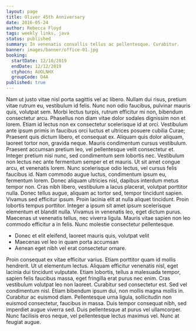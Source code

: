 ```yaml
---
layout: page
title: Oliver 45th Anniversary
date: 2016-05-24
author: Rebecca Floyd
tags: weekly links, java
status: published
summary: In venenatis convallis tellus ac pellentesque. Curabitur.
banner: images/banner/office-01.jpg
booking:
  startDate: 12/10/2019
  endDate: 12/12/2019
  ctyhocn: AUOLNHX
  groupCode: O4A
published: true
---
```

Nam ut justo vitae nisl porta sagittis vel ac libero. Nullam dui risus, pretium vitae rutrum eu, vestibulum id felis. Nunc non odio faucibus, pulvinar mauris quis, volutpat sem. Morbi lectus turpis, rutrum efficitur mi non, bibendum consectetur arcu. Phasellus non diam vitae dolor sodales dignissim non et lorem. Etiam id lectus non ex consectetur scelerisque id at orci. Vestibulum ante ipsum primis in faucibus orci luctus et ultrices posuere cubilia Curae; Praesent quis dictum libero, et consequat ex. Aliquam quis dolor aliquam, laoreet tortor non, gravida neque. Mauris condimentum cursus vestibulum. Praesent accumsan pretium leo, vel pellentesque velit consectetur et. Integer pretium nisi nunc, sed condimentum sem lobortis nec. Vestibulum non lectus nec ante fermentum semper et et mauris. Ut sit amet congue arcu, et venenatis lorem. Nunc scelerisque odio lectus, vel cursus felis faucibus id.
Nam commodo augue luctus, condimentum ipsum eu, fermentum lorem. Donec aliquam ultricies nisl, dapibus interdum metus tempor non. Cras nibh libero, vestibulum a lacus placerat, volutpat porttitor nulla. Donec tellus augue, aliquam ac tortor sed, tempor tincidunt sapien. Vivamus sed efficitur ipsum. Proin lacinia elit at nulla aliquet tincidunt. Proin lobortis tempus porttitor. Integer a ipsum sit amet ipsum scelerisque elementum et blandit nulla. Vivamus in venenatis leo, eget dictum purus. Maecenas ut venenatis tellus, nec viverra ligula. Mauris vitae sapien non leo commodo efficitur a in felis. Nunc molestie consectetur pellentesque.

* Donec et elit eleifend, laoreet mauris quis, volutpat velit
* Maecenas vel leo in quam porta accumsan
* Aenean eget nibh vel erat consectetur ornare.

Proin consequat ex vitae efficitur varius. Etiam porttitor quam id mollis hendrerit. Ut ut elementum lectus. Aliquam efficitur venenatis nisl, eget lacinia dui tincidunt vulputate. Etiam lobortis, tellus a malesuada tempor, sapien felis faucibus massa, eget fringilla erat purus nec enim. Cras vestibulum volutpat leo non laoreet. Curabitur sed consectetur est.
Sed vel condimentum nisl. Etiam bibendum ipsum dui, non mollis magna mollis in. Curabitur ac euismod diam. Pellentesque urna ligula, sollicitudin non euismod consectetur, faucibus in massa. Duis tempor consequat nibh, sed imperdiet augue viverra sed. Duis pellentesque at purus vel ullamcorper. Nunc facilisis eros neque, vel pellentesque lectus maximus vel. Nunc at feugiat augue.
